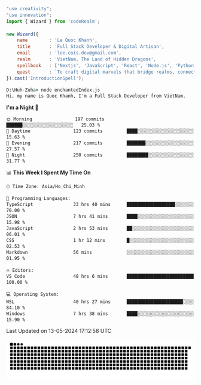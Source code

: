 <!--x axis divider-->

```js 
"use creativity";
"use innovation";
import { Wizard } from 'codeRealm';

new Wizard({
    name        : 'Le Quoc Khanh',
    title       : 'Full Stack Developer & Digital Artisan',
    email       : 'lee.cois.dev@gmail.com',
    realm       : 'VietNam, The Land of Hidden Dragons',
    spellbook   : ['Nextjs', 'JavaScript', 'React', 'Node.js', 'Python', 'Django', 'Cloud Services'],
    quest       : `To craft digital marvels that bridge realms, connect cultures, and bring imagination to life.`,
}).cast('IntroductionSpell');
```

```cmd
D:\Huh-Zuha> node enchantedIndex.js
Hi, my name is Quoc Khanh, I'm a Full Stack Developer from VietNam.
```
<!--START_SECTION:waka-->
**I'm a Night 🦉** 

```text
🌞 Morning                197 commits         ██████░░░░░░░░░░░░░░░░░░░   25.03 % 
🌆 Daytime                123 commits         ████░░░░░░░░░░░░░░░░░░░░░   15.63 % 
🌃 Evening                217 commits         ███████░░░░░░░░░░░░░░░░░░   27.57 % 
🌙 Night                  250 commits         ████████░░░░░░░░░░░░░░░░░   31.77 % 
```


📊 **This Week I Spent My Time On** 

```text
🕑︎ Time Zone: Asia/Ho_Chi_Minh

💬 Programming Languages: 
TypeScript               33 hrs 40 mins      ██████████████████░░░░░░░   70.00 % 
JSON                     7 hrs 41 mins       ████░░░░░░░░░░░░░░░░░░░░░   15.98 % 
JavaScript               2 hrs 53 mins       ██░░░░░░░░░░░░░░░░░░░░░░░   06.01 % 
CSS                      1 hr 12 mins        █░░░░░░░░░░░░░░░░░░░░░░░░   02.53 % 
Markdown                 56 mins             ░░░░░░░░░░░░░░░░░░░░░░░░░   01.95 % 

🔥 Editors: 
VS Code                  48 hrs 6 mins       █████████████████████████   100.00 % 

💻 Operating System: 
WSL                      40 hrs 27 mins      █████████████████████░░░░   84.10 % 
Windows                  7 hrs 38 mins       ████░░░░░░░░░░░░░░░░░░░░░   15.90 % 
```


 Last Updated on 13-05-2024 17:12:58 UTC
<!--END_SECTION:waka-->
<picture>
  <source media="(prefers-color-scheme: dark)" srcset="https://raw.githubusercontent.com/leecois/leecois/output/github-contribution-grid-snake-dark.svg">
  <source media="(prefers-color-scheme: light)" srcset="https://raw.githubusercontent.com/leecois/leecois/output/github-contribution-grid-snake.svg">
  <img alt="github contribution grid snake animation" src="https://raw.githubusercontent.com/leecois/leecois/output/github-contribution-grid-snake.svg">
</picture>
